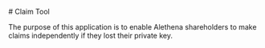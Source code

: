 # Claim Tool

The purpose of this application is to enable Alethena shareholders to make claims independently if they lost their private key.
